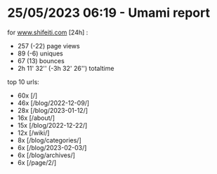 # 25/05/2023 06:19 - Umami report
for www.shifeiti.com [24h] :

 - 257 (-22) page views
 - 89 (-6) uniques
 - 67 (13) bounces
 - 2h 11' 32'' (-3h 32' 26'') totaltime


top 10 urls:
 - 60x [/]
 - 46x [/blog/2022-12-09/]
 - 28x [/blog/2023-01-12/]
 - 16x [/about/]
 - 15x [/blog/2022-12-22/]
 - 12x [/wiki/]
 - 8x [/blog/categories/]
 - 6x [/blog/2023-02-03/]
 - 6x [/blog/archives/]
 - 6x [/page/2/]


